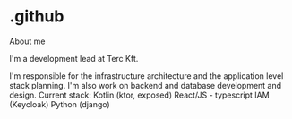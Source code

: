 # .github
About me

I'm a development lead at Terc Kft.

I'm responsible for the infrastructure architecture and the application level stack planning. I'm also work on backend and database development and design.
Current stack:
Kotlin (ktor, exposed)
React/JS - typescript
IAM (Keycloak)
Python (django)
